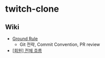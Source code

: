 # twitch-clone

## Wiki

- [Ground Rule](https://github.com/f-lab-edu/twitch-clone/wiki/Ground-Rule)
    - Git 전략, Commit Convention, PR review
- [[회원] 전체 흐름](https://github.com/f-lab-edu/twitch-clone/wiki/%5B%ED%9A%8C%EC%9B%90%5D-%EC%A0%84%EC%B2%B4-%ED%9D%90%EB%A6%84)  

